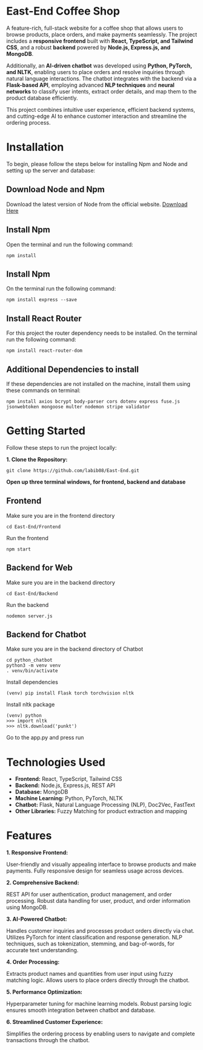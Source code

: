 # East-End Coffee Shop
A feature-rich, full-stack website for a coffee shop that allows users to browse products, place orders, and make payments seamlessly. The project includes a **responsive frontend** built with **React, TypeScript, and Tailwind CSS**, and a robust **backend** powered by **Node.js, Express.js, and MongoDB**.

Additionally, an **AI-driven chatbot** was developed using **Python, PyTorch, and NLTK**, enabling users to place orders and resolve inquiries through natural language interactions. The chatbot integrates with the backend via a **Flask-based API**, employing advanced **NLP techniques** and **neural networks** to classify user intents, extract order details, and map them to the product database efficiently.

This project combines intuitive user experience, efficient backend systems, and cutting-edge AI to enhance customer interaction and streamline the ordering process.

# Installation
To begin, please follow the steps below for installing Npm and Node and setting up the server and database:
## Download Node and Npm
Download the latest version of Node from the official website.
[Download Here](https://nodejs.org/en)
## Install Npm 
Open the terminal and run the following command:
```
npm install
```
## Install Npm 
On the terminal run the following command:
```
npm install express --save
```
## Install React Router
For this project the router dependency needs to be installed. On the terminal run the following command:
```
npm install react-router-dom
```

## Additional Dependencies to install
If these dependencies are not installed on the machine, install them using these commands on terminal:

```
npm install axios bcrypt body-parser cors dotenv express fuse.js jsonwebtoken mongoose multer nodemon stripe validator
```

# Getting Started
Follow these steps to run the project locally:

**1. Clone the Repository:**
```
git clone https://github.com/labib08/East-End.git
```
**Open up three terminal windows, for frontend, backend and database**

## Frontend
Make sure you are in the frontend directory
```
cd East-End/Frontend
```
Run the frontend
```
npm start
```
## Backend for Web
Make sure you are in the backend directory
```
cd East-End/Backend
```
Run the backend
```
nodemon server.js
```
## Backend for Chatbot
Make sure you are in the backend directory of Chatbot

```
cd python_chatbot
python3 -m venv venv
. venv/bin/activate
```
Install dependencies

```
(venv) pip install Flask torch torchvision nltk
```
Install nltk package

```
(venv) python
>>> import nltk
>>> nltk.download('punkt')
```
Go to the app.py and press run

# Technologies Used
* **Frontend:** React, TypeScript, Tailwind CSS
* **Backend:** Node.js, Express.js, REST API
* **Database:** MongoDB
* **Machine Learning:** Python, PyTorch, NLTK
* **Chatbot:** Flask, Natural Language Processing (NLP), Doc2Vec, FastText
* **Other Libraries:** Fuzzy Matching for product extraction and mapping

# Features

**1. Responsive Frontend:**

User-friendly and visually appealing interface to browse products and make payments.
Fully responsive design for seamless usage across devices.

**2. Comprehensive Backend:**

REST API for user authentication, product management, and order processing.
Robust data handling for user, product, and order information using MongoDB.

**3. AI-Powered Chatbot:**

Handles customer inquiries and processes product orders directly via chat.
Utilizes PyTorch for intent classification and response generation.
NLP techniques, such as tokenization, stemming, and bag-of-words, for accurate text understanding.

**4. Order Processing:**

Extracts product names and quantities from user input using fuzzy matching logic.
Allows users to place orders directly through the chatbot.

**5. Performance Optimization:**

Hyperparameter tuning for machine learning models.
Robust parsing logic ensures smooth integration between chatbot and database.

**6. Streamlined Customer Experience:**

Simplifies the ordering process by enabling users to navigate and complete transactions through the chatbot.
